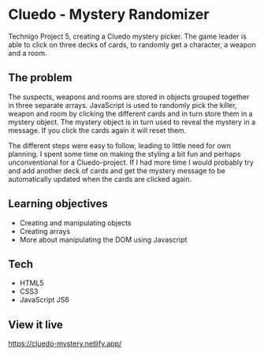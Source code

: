 # Cluedo - Mystery Randomizer

Technigo Project 5, creating a Cluedo mystery picker. The game leader is able to click on three decks of cards, to randomly get a character, a weapon and a room.

## The problem

The suspects, weapons and rooms are stored in objects grouped together in three separate arrays. JavaScript is used to randomly pick the killer, weapon and room by clicking the different cards and in turn store them in a mystery object. The mystery object is in turn used to reveal the mystery in a message. If you click the cards again it will reset them.

The different steps were easy to follow, leading to little need for own planning. I spent some time on making the styling a bit fun and perhaps unconventional for a Cluedo-project. If I had more time I would probably try and add another deck of cards and get the mystery message to be automatically updated when the cards are clicked again.

## Learning objectives

* Creating and manipulating objects
* Creating arrays
* More about manipulating the DOM using Javascript

## Tech

* HTML5
* CSS3
* JavaScript JS6

## View it live

https://cluedo-mystery.netlify.app/
